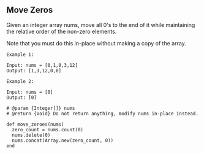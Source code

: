 ## Move Zeros

Given an integer array nums, move all 0's to the end of it while maintaining the relative order of the non-zero elements.

Note that you must do this in-place without making a copy of the array.
 
```
Example 1:

Input: nums = [0,1,0,3,12]
Output: [1,3,12,0,0]

Example 2:

Input: nums = [0]
Output: [0]
```

```
# @param {Integer[]} nums
# @return {Void} Do not return anything, modify nums in-place instead.

def move_zeroes(nums)
  zero_count = nums.count(0)
  nums.delete(0)
  nums.concat(Array.new(zero_count, 0))
end

```
